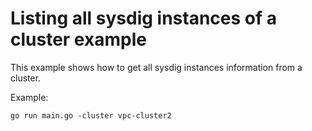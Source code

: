 # Listing all sysdig instances  of a cluster example

This example shows how to get all sysdig instances information from a cluster.

Example: 

```
go run main.go -cluster vpc-cluster2 
```